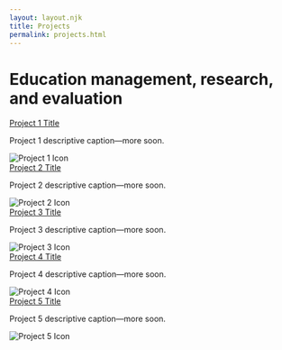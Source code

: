 ```yaml
---
layout: layout.njk
title: Projects
permalink: projects.html
---
```


<h1>Education management, research, and evaluation</h1>

<div class="projects-container">
  <!-- Project 1 -->
  <div class="project-entry">
    <div class="project-info">
      <a href="#" class="project-title">Project 1 Title</a>
      <p class="project-caption">Project 1 descriptive caption—more soon.</p>
    </div>
    <div class="project-icon">
      <img src="/assets/images/project1-icon.jpg" alt="Project 1 Icon">
    </div>
  </div>

  <!-- Project 2 -->
  <div class="project-entry">
    <div class="project-info">
      <a href="#" class="project-title">Project 2 Title</a>
      <p class="project-caption">Project 2 descriptive caption—more soon.</p>
    </div>
    <div class="project-icon">
      <img src="/assets/images/project2-icon.jpg" alt="Project 2 Icon">
    </div>
  </div>

  <!-- Project 3 -->
  <div class="project-entry">
    <div class="project-info">
      <a href="#" class="project-title">Project 3 Title</a>
      <p class="project-caption">Project 3 descriptive caption—more soon.</p>
    </div>
    <div class="project-icon">
      <img src="/assets/images/project3-icon.jpg" alt="Project 3 Icon">
    </div>
  </div>

  <!-- Project 4 -->
  <div class="project-entry">
    <div class="project-info">
      <a href="#" class="project-title">Project 4 Title</a>
      <p class="project-caption">Project 4 descriptive caption—more soon.</p>
    </div>
    <div class="project-icon">
      <img src="/assets/images/project4-icon.jpg" alt="Project 4 Icon">
    </div>
  </div>

  <!-- Project 5 -->
  <div class="project-entry">
    <div class="project-info">
      <a href="#" class="project-title">Project 5 Title</a>
      <p class="project-caption">Project 5 descriptive caption—more soon.</p>
    </div>
    <div class="project-icon">
      <img src="/assets/images/project1-icon.jpg" alt="Project 5 Icon">
    </div>
  </div>

</div>
